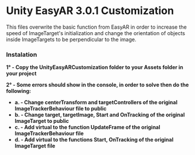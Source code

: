# Unity EasyAR 3.0.1 Customization

This files overwrite the basic function from EasyAR in order to increase the speed of ImageTarget's initialization and change the orientation of objects inside ImageTargets to be perpendicular to the image.

### Instalation

**1° - Copy the UnityEasyARCustomization folder to your Assets folder in your project**

**2° - Some errors should show in the console, in order to solve then do the following:**
- **a. - Change centerTransform and targetControllers of the original ImageTrackerBehaviour file to public**
- **b. - Change target, targetImage, Start and OnTracking of the original ImageTarget to public**
- **c. - Add virtual to the function UpdateFrame of the original ImageTrackerBehaviour file**
- **d. - Add virtual to the functions Start, OnTracking of the original ImageTarget file**
